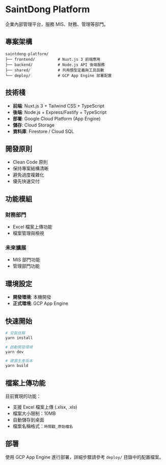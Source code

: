 # SaintDong Platform

企業內部管理平台，服務 MIS、財務、管理等部門。

## 專案架構

```
saintdong-platform/
├── frontend/          # Nuxt.js 3 前端應用
├── backend/           # Node.js API 後端服務
├── shared/            # 共用類型定義與工具函數
└── deploy/            # GCP App Engine 部署配置
```

## 技術棧

- **前端**: Nuxt.js 3 + Tailwind CSS + TypeScript
- **後端**: Node.js + Express/Fastify + TypeScript
- **部署**: Google Cloud Platform (App Engine)
- **儲存**: Cloud Storage
- **資料庫**: Firestore / Cloud SQL

## 開發原則

- Clean Code 原則
- 保持專案結構清晰
- 避免過度複雜化
- 優先快速交付

## 功能模組

### 財務部門

- Excel 檔案上傳功能
- 檔案管理與檢視

### 未來擴展

- MIS 部門功能
- 管理部門功能

## 環境設定

- **開發環境**: 本機開發
- **正式環境**: GCP App Engine

## 快速開始

```bash
# 安裝依賴
yarn install

# 啟動開發環境
yarn dev

# 建置生產版本
yarn build
```

## 檔案上傳功能

目前實現的功能：

- 支援 Excel 檔案上傳 (.xlsx, .xls)
- 檔案大小限制：10MB
- 自動儲存到桌面
- 檔案名稱格式：`時間戳_原始檔名`

## 部署

使用 GCP App Engine 進行部署，詳細步驟請參考 `deploy/` 目錄中的配置檔案。
